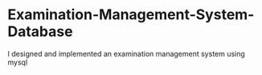 # Examination-Management-System-Database
I designed and implemented an examination management system using mysql 

